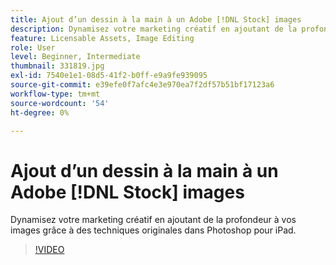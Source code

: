 ```yaml
---
title: Ajout d’un dessin à la main à un Adobe [!DNL Stock] images
description: Dynamisez votre marketing créatif en ajoutant de la profondeur à vos images grâce à des techniques originales dans Photoshop pour iPad
feature: Licensable Assets, Image Editing
role: User
level: Beginner, Intermediate
thumbnail: 331819.jpg
exl-id: 7540e1e1-08d5-41f2-b0ff-e9a9fe939095
source-git-commit: e39efe0f7afc4e3e970ea7f2df57b51bf17123a6
workflow-type: tm+mt
source-wordcount: '54'
ht-degree: 0%

---
```


# Ajout d’un dessin à la main à un Adobe [!DNL Stock] images

Dynamisez votre marketing créatif en ajoutant de la profondeur à vos images grâce à des techniques originales dans Photoshop pour iPad.

>[!VIDEO](https://video.tv.adobe.com/v/331819?hidetitle=true)
